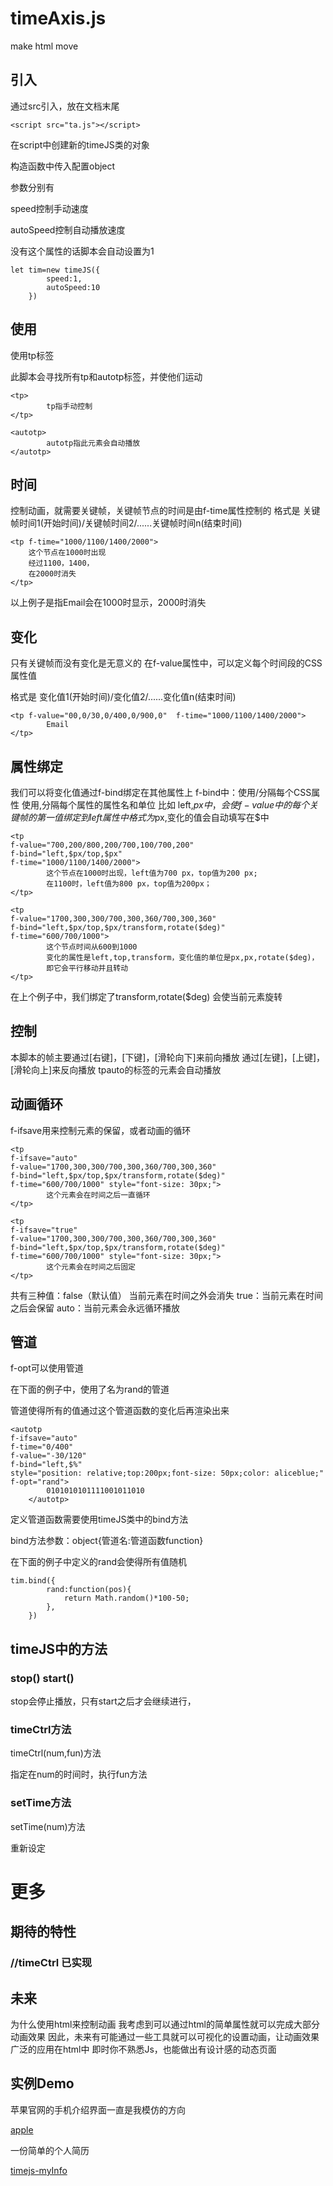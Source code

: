 # timeAxis.js
make html move


## 引入
通过src引入，放在文档末尾
```
<script src="ta.js"></script>
```
在script中创建新的timeJS类的对象

构造函数中传入配置object

参数分别有

speed控制手动速度

autoSpeed控制自动播放速度

没有这个属性的话脚本会自动设置为1
```
let tim=new timeJS({
        speed:1,
        autoSpeed:10
    })
```

## 使用

使用tp标签

此脚本会寻找所有tp和autotp标签，并使他们运动

```
<tp>
        tp指手动控制
</tp>

<autotp>
        autotp指此元素会自动播放
</autotp>

```

## 时间
控制动画，就需要关键帧，关键帧节点的时间是由f-time属性控制的
格式是
关键帧时间1(开始时间)/关键帧时间2/......关键帧时间n(结束时间)
```
<tp f-time="1000/1100/1400/2000">
    这个节点在1000时出现
    经过1100，1400，
    在2000时消失
</tp>
```
以上例子是指Email会在1000时显示，2000时消失

## 变化
只有关键帧而没有变化是无意义的
在f-value属性中，可以定义每个时间段的CSS属性值

格式是
变化值1(开始时间)/变化值2/......变化值n(结束时间)
```
<tp f-value="00,0/30,0/400,0/900,0"  f-time="1000/1100/1400/2000">
        Email
</tp>
```

## 属性绑定
我们可以将变化值通过f-bind绑定在其他属性上
f-bind中：使用/分隔每个CSS属性
使用,分隔每个属性的属性名和单位
比如 left,$px中，会使f-value中的每个关键帧的第一值绑定到left属性中 格式为$px,变化的值会自动填写在$中
```
<tp  
f-value="700,200/800,200/700,100/700,200" 
f-bind="left,$px/top,$px" 
f-time="1000/1100/1400/2000">
        这个节点在1000时出现，left值为700 px，top值为200 px;
        在1100时，left值为800 px，top值为200px；
</tp>
```
```
<tp 
f-value="1700,300,300/700,300,360/700,300,360"
f-bind="left,$px/top,$px/transform,rotate($deg)" 
f-time="600/700/1000">
        这个节点时间从600到1000
        变化的属性是left,top,transform，变化值的单位是px,px,rotate($deg)，
        即它会平行移动并且转动
</tp>
   ```
在上个例子中，我们绑定了transform,rotate($deg) 会使当前元素旋转


## 控制
本脚本的帧主要通过[右键]，[下键]，[滑轮向下]来前向播放
通过[左键]，[上键]，[滑轮向上]来反向播放
tpauto的标签的元素会自动播放



## 动画循环
f-ifsave用来控制元素的保留，或者动画的循环
```
<tp  
f-ifsave="auto" 
f-value="1700,300,300/700,300,360/700,300,360"
f-bind="left,$px/top,$px/transform,rotate($deg)" 
f-time="600/700/1000" style="font-size: 30px;">
        这个元素会在时间之后一直循环
</tp>

<tp  
f-ifsave="true" 
f-value="1700,300,300/700,300,360/700,300,360"
f-bind="left,$px/top,$px/transform,rotate($deg)" 
f-time="600/700/1000" style="font-size: 30px;">
        这个元素会在时间之后固定
</tp>

```
共有三种值：false（默认值）
当前元素在时间之外会消失
true：当前元素在时间之后会保留
auto：当前元素会永远循环播放


## 管道

f-opt可以使用管道

在下面的例子中，使用了名为rand的管道

管道使得所有的值通过这个管道函数的变化后再渲染出来


```
<autotp 
f-ifsave="auto" 
f-time="0/400" 
f-value="-30/120" 
f-bind="left,$%" 
style="position: relative;top:200px;font-size: 50px;color: aliceblue;" 
f-opt="rand">
        0101010101111001011010
    </autotp>
```

定义管道函数需要使用timeJS类中的bind方法

bind方法参数：object{管道名:管道函数function}

在下面的例子中定义的rand会使得所有值随机

```
tim.bind({
        rand:function(pos){
            return Math.random()*100-50;
        },
    })
```

## timeJS中的方法

### stop() start()

stop会停止播放，只有start之后才会继续进行，

### timeCtrl方法

timeCtrl(num,fun)方法

指定在num的时间时，执行fun方法

### setTime方法

setTime(num)方法

重新设定


# 更多

## 期待的特性

### //timeCtrl 已实现

## 未来

为什么使用html来控制动画
我考虑到可以通过html的简单属性就可以完成大部分动画效果
因此，未来有可能通过一些工具就可以可视化的设置动画，让动画效果广泛的应用在html中
即时你不熟悉Js，也能做出有设计感的动态页面

## 实例Demo
苹果官网的手机介绍界面一直是我模仿的方向

[apple](http://superboom.club/apple/)


一份简单的个人简历

[timejs-myInfo](http://superboom.club/timejs-myinfo/)